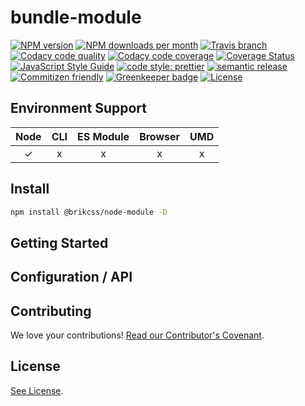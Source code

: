 # bundle-module

<!-- Shields. -->
<p>
    <!-- NPM version. -->
    <a href="https://www.npmjs.com/package/@brikcss/node-module"><img alt="NPM version" src="https://img.shields.io/npm/v/@brikcss/node-module.svg?style=flat-square"></a>
    <!-- NPM downloads/month. -->
    <a href="https://www.npmjs.com/package/@brikcss/node-module"><img alt="NPM downloads per month" src="https://img.shields.io/npm/dm/@brikcss/node-module.svg?style=flat-square"></a>
    <!-- Travis branch. -->
    <a href="https://github.com/brikcss/node-module/tree/master"><img alt="Travis branch" src="https://img.shields.io/travis/rust-lang/rust/master.svg?style=flat-square&label=master"></a>
    <!-- Codacy. -->
    <a href="https://www.codacy.com"><img alt="Codacy code quality" src="https://img.shields.io/codacy/grade//master.svg?style=flat-square"></a>
    <a href="https://www.codacy.com"><img alt="Codacy code coverage" src="https://img.shields.io/codacy/coverage//master.svg?style=flat-square"></a>
    <!-- Coveralls -->
    <a href='https://coveralls.io/github/brikcss/node-module?branch=master'><img src='https://img.shields.io/coveralls/github/brikcss/node-module/master.svg?style=flat-square' alt='Coverage Status' /></a>
    <!-- JS Standard style. -->
    <a href="https://standardjs.com"><img alt="JavaScript Style Guide" src="https://img.shields.io/badge/code_style-standard-brightgreen.svg?style=flat-square"></a>
    <!-- Prettier code style. -->
    <a href="https://prettier.io/"><img alt="code style: prettier" src="https://img.shields.io/badge/code_style-prettier-ff69b4.svg?style=flat-square"></a>
    <!-- Semantic release. -->
    <a href="https://github.com/semantic-release/semantic-release"><img alt="semantic release" src="https://img.shields.io/badge/%20%20%F0%9F%93%A6%F0%9F%9A%80-semantic--release-e10079.svg?style=flat-square"></a>
    <!-- Commitizen friendly. -->
    <a href="http://commitizen.github.io/cz-cli/"><img alt="Commitizen friendly" src="https://img.shields.io/badge/commitizen-friendly-brightgreen.svg?style=flat-square"></a>
    <!-- Greenkeeper. -->
    <a href="https://greenkeeper.io/"><img src="https://badges.greenkeeper.io/brikcss/node-module.svg?style=flat-square" alt="Greenkeeper badge"></a>
    <!-- MIT License. -->
    <a href="LICENSE.md"><img alt="License" src="https://img.shields.io/npm/l/express.svg?style=flat-square"></a>
</p>

## Environment Support

| Node | CLI | ES Module | Browser | UMD |
| :--: | :-: | :-------: | :-----: | :-: |
|  ✓   |  x  |     x     |    x    |  x  |

## Install

```sh
npm install @brikcss/node-module -D
```

## Getting Started

## Configuration / API

## Contributing

We love your contributions! [Read our Contributor's Covenant](CONTRIBUTING.md).

## License

[See License](LICENSE.md).
